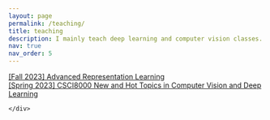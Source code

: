 ```yaml
---
layout: page
permalink: /teaching/
title: teaching
description: I mainly teach deep learning and computer vision classes.
nav: true
nav_order: 5
---
```


<div>
    <a href="Fall2023/Fall2023-CSCI8945.html">[Fall 2023] Advanced Representation Learning</a>
</div>
<div>
    <a href="Spring2023/Spring2023-NHT.html">[Spring 2023] CSCI8000 New and Hot Topics in Computer Vision and Deep Learning</a>

    </div>



<!-- <div class="teaching">
  {%- assign sorted_teaching = site.teaching | sort: "importance" -%}
  <div class="grid">
    {%- for teaching in sorted_teaching -%}
      {% include teaching.html %}
    {%- endfor %}
  </div>
</div> -->

